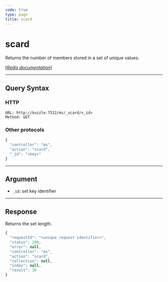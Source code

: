```yaml
---
code: true
type: page
title: scard
---
```


# scard



Returns the number of members stored in a set of unique values.

[[_Redis documentation_]](https://redis.io/commands/scard)

---

## Query Syntax

### HTTP

```http
URL: http://kuzzle:7512/ms/_scard/<_id>
Method: GET
```

### Other protocols

```js
{
  "controller": "ms",
  "action": "scard",
  "_id": "<key>"
}
```

---

## Argument

- `_id`: set key identifier

---

## Response

Returns the set length.

```javascript
{
  "requestId": "<unique request identifier>",
  "status": 200,
  "error": null,
  "controller": "ms",
  "action": "scard",
  "collection": null,
  "index": null,
  "result": 36
}
```
